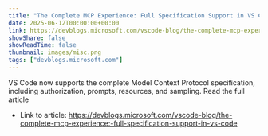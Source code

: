 ```yaml
---
title: "The Complete MCP Experience: Full Specification Support in VS Code"
date: 2025-06-12T00:00:00+00:00
link: https://devblogs.microsoft.com/vscode-blog/the-complete-mcp-experience:-full-specification-support-in-vs-code
showShare: false
showReadTime: false
thumbnail: images/misc.png
tags: ["devblogs.microsoft.com"]
---
```

VS Code now supports the complete Model Context Protocol specification, including authorization, prompts, resources, and sampling. Read the full article

- Link to article: https://devblogs.microsoft.com/vscode-blog/the-complete-mcp-experience:-full-specification-support-in-vs-code